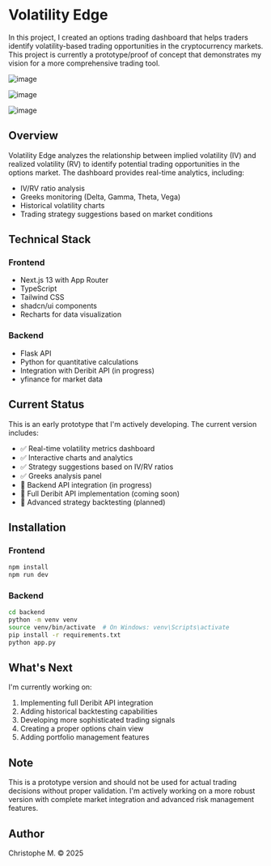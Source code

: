 # Volatility Edge

In this project, I created an options trading dashboard that helps traders identify volatility-based trading opportunities in the cryptocurrency markets. This project is currently a prototype/proof of concept that demonstrates my vision for a more comprehensive trading tool.


![image](https://github.com/user-attachments/assets/985b2a3a-3a67-4ad1-b020-b69e560baa09)

![image](https://github.com/user-attachments/assets/19f05fdb-975c-4409-aa63-7566da81fad2)

![image](https://github.com/user-attachments/assets/4f36398c-011d-44d3-9a61-eab8d73f5ad2)


## Overview

Volatility Edge analyzes the relationship between implied volatility (IV) and realized volatility (RV) to identify potential trading opportunities in the options market. The dashboard provides real-time analytics, including:

- IV/RV ratio analysis
- Greeks monitoring (Delta, Gamma, Theta, Vega)
- Historical volatility charts
- Trading strategy suggestions based on market conditions

## Technical Stack

### Frontend
- Next.js 13 with App Router
- TypeScript
- Tailwind CSS
- shadcn/ui components
- Recharts for data visualization

### Backend
- Flask API
- Python for quantitative calculations
- Integration with Deribit API (in progress)
- yfinance for market data

## Current Status

This is an early prototype that I'm actively developing. The current version includes:

- ✅ Real-time volatility metrics dashboard
- ✅ Interactive charts and analytics
- ✅ Strategy suggestions based on IV/RV ratios
- ✅ Greeks analysis panel
- 🚧 Backend API integration (in progress)
- 🚧 Full Deribit API implementation (coming soon)
- 🚧 Advanced strategy backtesting (planned)

## Installation

### Frontend
```bash
npm install
npm run dev
```

### Backend
```bash
cd backend
python -m venv venv
source venv/bin/activate  # On Windows: venv\Scripts\activate
pip install -r requirements.txt
python app.py
```

## What's Next

I'm currently working on:

1. Implementing full Deribit API integration
2. Adding historical backtesting capabilities
3. Developing more sophisticated trading signals
4. Creating a proper options chain view
5. Adding portfolio management features

## Note

This is a prototype version and should not be used for actual trading decisions without proper validation. I'm actively working on a more robust version with complete market integration and advanced risk management features.

## Author

Christophe M. © 2025

